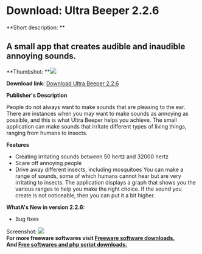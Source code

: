 # Download: Ultra Beeper 2.2.6

**Short description: **

## A small app that creates audible and inaudible annoying sounds.

  
**Thumbshot: **![](http://www.freewarefiles.com/screenshot/ultrabeeper_md.jpg)   
  
**Download link:** [Download Ultra Beeper 2.2.6](http://freesoftwares.boysofts.com/Ultra-Beeper_program_95627.html)  
  

**Publisher's Description**  
  

People do not always want to make sounds that are pleasing to the ear. There
are instances when you may want to make sounds as annoying as possible, and
this is what Ultra Beeper helps you achieve. The small application can make
sounds that irritate different types of living things, ranging from humans to
insects.

**Features**

  * Creating irritating sounds between 50 hertz and 32000 hertz 
  * Scare off annoying people 
  * Drive away different insects, including mosquitoes 
You can make a range of sounds, some of which humans cannot hear but are very
irritating to insects. The application displays a graph that shows you the
various ranges to help you make the right choice. If the sound you create is
not noticeable, then you can put it a bit higher.

**WhatA's New in version 2.2.6:**

  * Bug fixes 

  
  
Screenshot: ![](http://www.freewarefiles.com/screenshot/ultrabeeper.jpg)  
**For more freeware softwares visit [Freeware software downloads.](http://freesoftwares.boysofts.com/)**   
**And [Free softwares and php script downloads.](http://www.boysofts.com/)**

